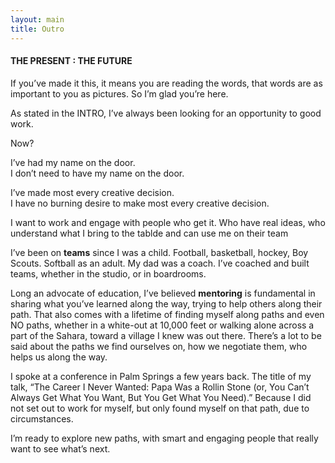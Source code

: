```yaml
---
layout: main
title: Outro
---
```


#### THE PRESENT : THE FUTURE

If you’ve made it this, it means you are reading the words, that words are as important to you as pictures. So I’m glad you’re here.

As stated in the INTRO, I’ve always been looking for an opportunity to good work.

Now?

I’ve had my name on the door.  
I don’t need to have my name on the door.

I’ve made most every creative decision.  
I have no burning desire to make most every creative decision.

I want to work and engage with people who get it. Who have real ideas, who understand what I bring to the tablde and can use me on their team

I’ve been on __teams__ since I was a child. Football, basketball, hockey, Boy Scouts. Softball as an adult. My dad was a coach. I’ve coached and built teams, whether in the studio, or in boardrooms.

Long an advocate of education, I’ve believed __mentoring__ is fundamental in sharing what you’ve learned along the way, trying to help others along their path. That also comes with a lifetime of finding myself along paths and even NO paths, whether in a white-out at 10,000 feet or walking alone across a part of the Sahara, toward a village I knew was out there. There’s a lot to be said about the paths we find ourselves on, how we negotiate them, who helps us along the way.

I spoke at a conference in Palm Springs a few years back. The title of my talk, “The Career I Never Wanted: Papa Was a Rollin Stone (or, You Can’t Always Get What You Want, But You Get What You Need).” Because I did not set out to work for myself, but only found myself on that path, due to circumstances.

I’m ready to explore new paths, with smart and engaging people that really want to see what’s next.
